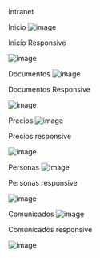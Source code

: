 Intranet

Inicio
![image](https://user-images.githubusercontent.com/19364556/206005887-b6b8b4e9-2dc5-4b6c-86a1-de25165174c5.png)

Inicio Responsive 

![image](https://user-images.githubusercontent.com/19364556/206005989-f404f655-73fb-4566-b926-cea9a9e2274c.png)

Documentos
![image](https://user-images.githubusercontent.com/19364556/206006096-87c543dd-9b5e-401b-9623-68a4826007c1.png)

Documentos Responsive

![image](https://user-images.githubusercontent.com/19364556/206006182-18d1b4bd-7292-4888-af1e-e3642c5ef2cb.png)

Precios
![image](https://user-images.githubusercontent.com/19364556/206006342-32b91a2b-a94a-44f0-b5d7-456f4076d7a0.png)

Precios responsive

![image](https://user-images.githubusercontent.com/19364556/206006276-147d568f-0efd-46fc-b01f-453651333c35.png)

Personas
![image](https://user-images.githubusercontent.com/19364556/206006514-26fc4847-c543-4981-83fa-b585f83a62a0.png)

Personas responsive

![image](https://user-images.githubusercontent.com/19364556/206006625-1f7d02a2-5ede-4a38-90f9-e504ca2da530.png)

Comunicados
![image](https://user-images.githubusercontent.com/19364556/206006538-9e2ea06d-edf5-4e01-aa95-90a3d563eb88.png)

Comunicados responsive

![image](https://user-images.githubusercontent.com/19364556/206006574-d37f2384-b4d8-4571-bae3-eebf82a5733b.png)


